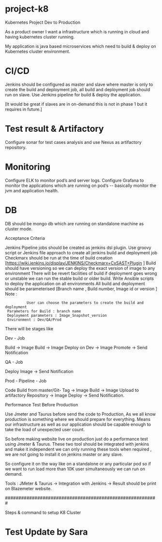 # project-k8

Kubernetes Project Dev to Production

As a product owner I want a infrastructure which is running in cloud and having kubernetes cluster running. 

My application is java based microservices which need to build & deploy on Kubernetes cluster environment.

# CI/CD #
Jenkins should be configured as master and slave where master is only to create the build and deployment job, all build and deployment job should run on slave. 
Use Jenkins pipeline for build & deploy the application. 

[It would be great if slaves are in on-demand  this is not in phase 1 but it requires in future.]

# Test result & Artifactory #
Configure sonar for test cases analysis and use Nexus as artifactory repository.

# Monitoring  #
Configure ELK to monitor pod’s and server logs. 
Configure Grafana to monitor the applications which are running on pod’s -- basically monitor the jvm and application health.

# DB # 
 DB should be mongo db which are running on standalone machine as cluster mode. 

Acceptance Criteria 

Jenkins Pipeline jobs should be created as jenkins dsl plugin. 
Use groovy script or Jenkins file approach to create all jenkins build and deployment job
Checkmarx should be run at the time of build creation [https://wiki.jenkins.io/display/JENKINS/Checkmarx+CxSAST+Plugin ]
Build should have versioning so we can deploy the exact version of image to any environment
There will be revert facilities of build if deployment goes wrong or unstable we can run the stable build or older build.
Write Ansible scripts to deploy the application on all environments 
All build and deployment should be parameterised [Branch name , Build number, Image id or version ]
	Note : 

              User can choose the parameters to create the build and deployment
     Parameters for Build : branch name 
     Deployment parameters : Image_Snapshot_version
     Environment : Dev/QA/Prod
  

There will be stages like 


Dev - Job

Build → Image Build → Image Deploy on Dev → Image Promote → Send Notification

QA - Job 

Deploy Image → Send Notification

Prod - Pipeline - Job

Code Build from master/Git- Tag → Image Build → Image Upload to artifactory Repository → Image Deploy → Send Notification.




Performance Test Before Production 

Use Jmeter and Taurus before send the code to Production, As we all know production is something where we should prepare for everything. Means our infrastructure as well as our application should be capable enough to take the load of unexpected user count. 

So before making website live on production just do a performance test using Jmeter & Taurus. 
These two tool should be integrated with jenkins and make it independent we can only running these tools when required , we are not going to install it on jenkins master or any slave. 

So configure it on the way like on a standalone or any particular pod so if we want to run load more than 10K user simultaneously we can run on demand.

Tools : JMeter & Taurus  → Integration with Jenkins → Result should be print on Blazemeter website.





#########################################################

Steps & command to setup K8 Cluster

Test Update by Sara
=================================





